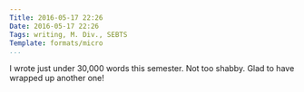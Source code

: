 ```yaml
---
Title: 2016-05-17 22:26
Date: 2016-05-17 22:26
Tags: writing, M. Div., SEBTS
Template: formats/micro
...
```


I wrote just under 30,000 words this semester. Not too shabby. Glad to have wrapped up another one!
